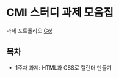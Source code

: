 # CMI 스터디 과제 모음집

과제 포트폴리오 [Go!](https://kingyong9169.github.io/CMI-study/index.html)

## 목차

- 1주차 과제: HTML과 CSS로 캘린더 만들기